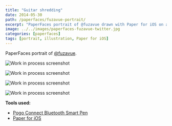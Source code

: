 ```yaml
---
title: "Guitar shredding"
date: 2014-05-30
path: /paperfaces/fuzavue-portrait/
excerpt: "PaperFaces portrait of @fuzavue drawn with Paper for iOS on an iPad."
image: ../../images/paperfaces-fuzavue-twitter.jpg
categories: [paperfaces]
tags: [portrait, illustration, Paper for iOS]
---
```


PaperFaces portrait of [@fuzavue](https://twitter.com/fuzavue).

![Work in process screenshot](../../images/paperfaces-fuzavue-process-1-lg.jpg)

![Work in process screenshot](../../images/paperfaces-fuzavue-process-2-lg.jpg)

![Work in process screenshot](../../images/paperfaces-fuzavue-process-3-lg.jpg)

![Work in process screenshot](../../images/paperfaces-fuzavue-process-4-lg.jpg)

**Tools used:**

- [Pogo Connect Bluetooth Smart Pen](https://www.amazon.com/gp/product/B009K448L4/ref=as_li_ss_tl?ie=UTF8&camp=1789&creative=390957&creativeASIN=B009K448L4&linkCode=as2&tag=mademist-20)
- [Paper for iOS](https://paper.bywetransfer.com/)
